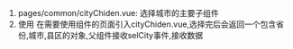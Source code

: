 
1. pages/common/cityChiden.vue: 选择城市的主要子组件
2. 使用
在需要使用组件的页面引入cityChiden.vue,选择完后会返回一个包含省份,城市,县区的对象,父组件接收selCity事件,接收数据